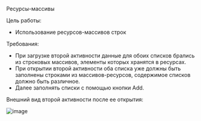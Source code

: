 Ресурсы-массивы

Цель работы:

 - Использование ресурсов-массивов строк

Требования:

 - При загрузке второй активности данные для обоих списков брались из строковых массивов, элементы которых хранятся в ресурсах.  
 - При открытии второй активности оба списка уже должны быть заполнены строками из массивов-ресурсов, содержимое списков должно быть различное.  
 - Далее заполнять списки с помощью кнопки Add.

Внешний вид второй активности после ее открытия:

![image](https://user-images.githubusercontent.com/91782001/177374601-39e7242f-dfdd-4972-bc7d-f6e29a4a04ee.png)

